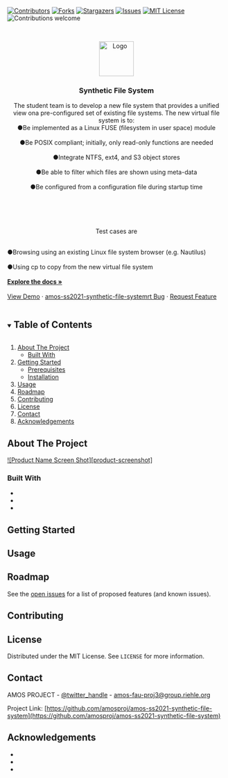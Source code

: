 



<!-- PROJECT SHIELDS -->
<!--
*** I'm using markdown "reference style" links for readability.
*** Reference links are enclosed in brackets [ ] instead of parentheses ( ).
*** See the bottom of this document for the declaration of the reference variables
*** for contributors-url, forks-url, etc. This is an optional, concise syntax you may use.
*** https://www.markdownguide.org/basic-syntax/#reference-style-links
-->
[![Contributors][contributors-shield]][contributors-url]
[![Forks][forks-shield]][forks-url]
[![Stargazers][stars-shield]][stars-url]
[![Issues][issues-shield]][issues-url]
[![MIT License][license-shield]][license-url]
![Contributions welcome](https://img.shields.io/github/contributions/amosproj/amos-ss2021-synthetic-file-system.svg?style=for-the-badge)



<!-- PROJECT LOGO -->
<br />
<p align="center">
  <a href="https://github.com/amosproj/amos-ss2021-synthetic-file-system">
    <img src="images/logo.png" alt="Logo" width="80" height="80">
  </a>

  <h3 align="center">Synthetic File System</h3>

  <p align="center">
    The student team is to develop a new file system that provides a unified view ona pre-configured set of existing file systems. The new virtual file system is        to:
  <br>●Be implemented as a Linux FUSE (filesystem in user space) module<br />
  <br>●Be POSIX compliant; initially, only read-only functions are needed<br />
  <br>●Integrate NTFS, ext4, and S3 object stores<br />
  <br>●Be able to filter which files are shown using meta-data<br />
  <br>●Be configured from a configuration file during startup time<br />
  <br><br><br /><br />
  <br>Test cases are<br />
  
 <br> ●Browsing using an existing Linux file system browser (e.g. Nautilus)<br />
  <br>●Using cp to copy from the new virtual file system<br />
    <br />
    <a href="https://github.com/amosproj/amos-ss2021-synthetic-file-system"><strong>Explore the docs »</strong></a>
    <br />
    <br />
    <a href="https://github.com/amosproj/amos-ss2021-synthetic-file-system">View Demo</a>
    ·
    <a href="https://github.com/amosproj/amos-ss2021-synthetic-file-system/issues">amos-ss2021-synthetic-file-systemrt Bug</a>
    ·
    <a href="https://github.com/amosproj/amos-ss2021-synthetic-file-system/issues">Request Feature</a>
  </p>
</p>



<!-- TABLE OF CONTENTS -->
<details open="open">
  <summary><h2 style="display: inline-block">Table of Contents</h2></summary>
  <ol>
    <li>
      <a href="#about-the-project">About The Project</a>
      <ul>
        <li><a href="#built-with">Built With</a></li>
      </ul>
    </li>
    <li>
      <a href="#getting-started">Getting Started</a>
      <ul>
        <li><a href="#prerequisites">Prerequisites</a></li>
        <li><a href="#installation">Installation</a></li>
      </ul>
    </li>
    <li><a href="#usage">Usage</a></li>
    <li><a href="#roadmap">Roadmap</a></li>
    <li><a href="#contributing">Contributing</a></li>
    <li><a href="#license">License</a></li>
    <li><a href="#contact">Contact</a></li>
    <li><a href="#acknowledgements">Acknowledgements</a></li>
  </ol>
</details>



<!-- ABOUT THE PROJECT -->
## About The Project

[![Product Name Screen Shot][product-screenshot]](https://example.com)

<!-- Here's a blank template to get started:
 To avoid retyping too much info. Do a search and replace with your text editor for the following:
`amosproj`, `amos-ss2021-synthetic-file-system`, `twitter_handle`, `amos-fau-proj3@group.riehle.org`, `Synthetic File System`, `project_description` --> 


### Built With

* []()
* []()
* []()



<!-- GETTING STARTED -->
## Getting Started

<!--To get a local copy up and running follow these simple steps.

### Prerequisites

<!--This is an example of how to list things you need to use the software and how to install them.
* npm
  ```sh
  npm install npm@latest -g
  ```

<!--### Installation

<!--1. Clone the amos-ss2021-synthetic-file-system
   ```sh
   git clone https://github.com/amosproj/amos-ss2021-synthetic-file-system.git
   ```
2. Install NPM packages
   ```sh
   npm install
   ```



<!-- USAGE EXAMPLES -->
## Usage

<!--Use this space to show useful examples of how a project can be used. Additional screenshots, code examples and demos work well in this space. You may also link to more resources.

<!--_For more examples, please refer to the [Documentation](https://example.com)_



<!-- ROADMAP -->
## Roadmap

See the [open issues](https://github.com/amosproj/amos-ss2021-synthetic-file-system/issues) for a list of proposed features (and known issues).



<!-- CONTRIBUTING -->
## Contributing

<!--Contributions are what make the open source community such an amazing place to be learn, inspire, and create. Any contributions you make are **greatly appreciated**.

<!--1. Fork the Project
2. Create your Feature Branch (`git checkout -b feature/AmazingFeature`)
3. Commit your Changes (`git commit -m 'Add some AmazingFeature'`)
4. Push to the Branch (`git push origin feature/AmazingFeature`)
5. Open a Pull Request-->



<!-- LICENSE -->
## License

Distributed under the MIT License. See `LICENSE` for more information.



<!-- CONTACT -->
## Contact

AMOS PROJECT - [@twitter_handle](https://twitter.com/twitter_handle) - amos-fau-proj3@group.riehle.org

Project Link: [https://github.com/amosproj/amos-ss2021-synthetic-file-system](https://github.com/amosproj/amos-ss2021-synthetic-file-system)



<!-- ACKNOWLEDGEMENTS -->
## Acknowledgements

* []()
* []()
* []()





<!-- MARKDOWN LINKS & IMAGES -->
<!-- https://www.markdownguide.org/basic-syntax/#reference-style-links -->
[contributors-shield]: https://img.shields.io/github/contributors/amosproj/amos-ss2021-synthetic-file-system.svg?style=for-the-badge
[contributors-url]: https://github.com/amosproj/amos-ss2021-synthetic-file-system/graphs/contributors
[forks-shield]: https://img.shields.io/github/forks/amosproj/amos-ss2021-synthetic-file-system.svg?style=for-the-badge
[forks-url]: https://github.com/amosproj/amos-ss2021-synthetic-file-system/network/members
[stars-shield]: https://img.shields.io/github/stars/amosproj/amos-ss2021-synthetic-file-system.svg?style=for-the-badge
[stars-url]: https://github.com/amosproj/amos-ss2021-synthetic-file-system/stargazers
[issues-shield]: https://img.shields.io/github/issues/amosproj/amos-ss2021-synthetic-file-system.svg?style=for-the-badge
[issues-url]: https://github.com/amosproj/amos-ss2021-synthetic-file-system/issues
[license-shield]: https://img.shields.io/github/license/amosproj/amos-ss2021-synthetic-file-system.svg?style=for-the-badge
[license-url]: https://github.com/amosproj/amos-ss2021-synthetic-file-system/blob/main/LICENSE
